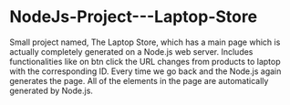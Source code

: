 # NodeJs-Project---Laptop-Store
Small project named, The Laptop Store, which has a main page which is actually completely generated on a Node.js web server. Includes functionalities like on btn click the URL changes from products to laptop with the corresponding ID. Every time we go back and the Node.js again generates the page. All of the elements in the page are automatically generated by Node.js.
